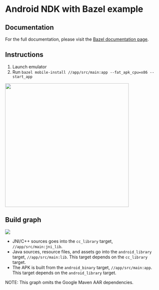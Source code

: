 # Android NDK with Bazel example

## Documentation

For the full documentation, please visit the [Bazel documentation page](https://docs.bazel.build/versions/master/android-ndk.html).

## Instructions

1) Launch emulator
2) Run `bazel mobile-install //app/src/main:app --fat_apk_cpu=x86 --start_app`

<img src="/images/result.png" width="400px" />

## Build graph

![](/images/graph.png)

- JNI/C++ sources goes into the `cc_library` target, `//app/src/main:jni_lib`.
- Java sources, resource files, and assets go into the `android_library`
  target, `//app/src/main:lib`. This target depends on the `cc_library` target.
- The APK is built from the `android_binary` target, `//app/src/main:app`. This
  target depends on the `android_library` target.

NOTE: This graph omits the Google Maven AAR dependencies.
